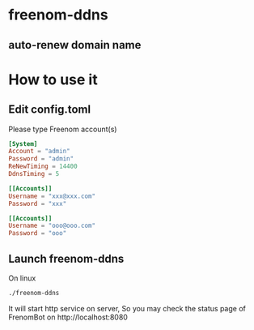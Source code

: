 # freenom-ddns
auto-renew domain name
---
# How to use it

## Edit config.toml
Please type Freenom account(s)
``` toml
[System]
Account = "admin"
Password = "admin"
ReNewTiming = 14400
DdnsTiming = 5

[[Accounts]]
Username = "xxx@xxx.com"
Password = "xxx"

[[Accounts]]
Username = "ooo@ooo.com"
Password = "ooo"
```

## Launch freenom-ddns

On linux
``` sh
./freenom-ddns
```
It will start http service on server, So you may check the status page of FrenomBot on http://localhost:8080
